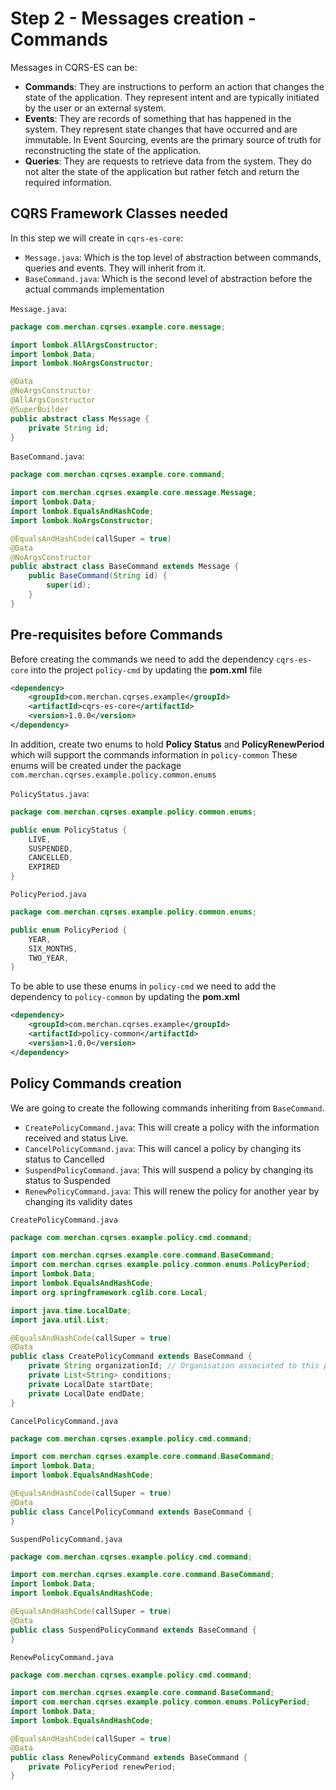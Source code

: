 # Step 2 - Messages creation - Commands
Messages in CQRS-ES can be:
- **Commands**: They are instructions to perform an action that changes the state of the application. They represent intent and are typically initiated by the user or an external system.
- **Events**: They are records of something that has happened in the system. They represent state changes that have occurred and are immutable. In Event Sourcing, events are the primary source of truth for reconstructing the state of the application.
- **Queries**: They are requests to retrieve data from the system. They do not alter the state of the application but rather fetch and return the required information.

## CQRS Framework Classes needed
In this step we will create in `cqrs-es-core`:
- `Message.java`: Which is the top level of abstraction between commands, queries and events. They will inherit from it.
- `BaseCommand.java`: Which is the second level of abstraction before the actual commands implementation

`Message.java`:

```java
package com.merchan.cqrses.example.core.message;

import lombok.AllArgsConstructor;
import lombok.Data;
import lombok.NoArgsConstructor;

@Data
@NoArgsConstructor
@AllArgsConstructor
@SuperBuilder
public abstract class Message {
    private String id;
}

```
`BaseCommand.java`:
```java
package com.merchan.cqrses.example.core.command;

import com.merchan.cqrses.example.core.message.Message;
import lombok.Data;
import lombok.EqualsAndHashCode;
import lombok.NoArgsConstructor;

@EqualsAndHashCode(callSuper = true)
@Data
@NoArgsConstructor
public abstract class BaseCommand extends Message {
    public BaseCommand(String id) {
        super(id);
    }
}

```
## Pre-requisites before Commands

Before creating the commands we need to add the dependency `cqrs-es-core` into the project `policy-cmd` by updating the **pom.xml** file

```xml
<dependency>
    <groupId>com.merchan.cqrses.example</groupId>
    <artifactId>cqrs-es-core</artifactId>
    <version>1.0.0</version>
</dependency>
```
In addition, create two enums to hold **Policy Status** and **PolicyRenewPeriod** which will support the commands information in `policy-common`
These enums will be created under the package `com.merchan.cqrses.example.policy.common.enums`

`PolicyStatus.java`:

```java
package com.merchan.cqrses.example.policy.common.enums;

public enum PolicyStatus {
    LIVE,
    SUSPENDED,
    CANCELLED,
    EXPIRED
}

```
`PolicyPeriod.java`

```java
package com.merchan.cqrses.example.policy.common.enums;

public enum PolicyPeriod {
    YEAR,
    SIX_MONTHS,
    TWO_YEAR,
}

```

To be able to use these enums in `policy-cmd` we need to add the dependency to `policy-common` by updating the **pom.xml**

```xml
<dependency>
    <groupId>com.merchan.cqrses.example</groupId>
    <artifactId>policy-common</artifactId>
    <version>1.0.0</version>
</dependency>
```
## Policy Commands creation
We are going to create the following commands inheriting from `BaseCommand`.
- `CreatePolicyCommand.java`: This will create a policy with the information received and status Live.
- `CancelPolicyCommand.java`: This will cancel a policy by changing its status to Cancelled
- `SuspendPolicyCommand.java`: This will suspend a policy by changing its status to Suspended
- `RenewPolicyCommand.java`: This will renew the policy for another year by changing its validity dates

`CreatePolicyCommand.java`

```java
package com.merchan.cqrses.example.policy.cmd.command;

import com.merchan.cqrses.example.core.command.BaseCommand;
import com.merchan.cqrses.example.policy.common.enums.PolicyPeriod;
import lombok.Data;
import lombok.EqualsAndHashCode;
import org.springframework.cglib.core.Local;

import java.time.LocalDate;
import java.util.List;

@EqualsAndHashCode(callSuper = true)
@Data
public class CreatePolicyCommand extends BaseCommand {
    private String organizationId; // Organisation associated to this policy
    private List<String> conditions;
    private LocalDate startDate;
    private LocalDate endDate;
}

```

`CancelPolicyCommand.java`

```java
package com.merchan.cqrses.example.policy.cmd.command;

import com.merchan.cqrses.example.core.command.BaseCommand;
import lombok.Data;
import lombok.EqualsAndHashCode;

@EqualsAndHashCode(callSuper = true)
@Data
public class CancelPolicyCommand extends BaseCommand {
}

```

`SuspendPolicyCommand.java`

```java
package com.merchan.cqrses.example.policy.cmd.command;

import com.merchan.cqrses.example.core.command.BaseCommand;
import lombok.Data;
import lombok.EqualsAndHashCode;

@EqualsAndHashCode(callSuper = true)
@Data
public class SuspendPolicyCommand extends BaseCommand {
}

```

`RenewPolicyCommand.java`

```java
package com.merchan.cqrses.example.policy.cmd.command;

import com.merchan.cqrses.example.core.command.BaseCommand;
import com.merchan.cqrses.example.policy.common.enums.PolicyPeriod;
import lombok.Data;
import lombok.EqualsAndHashCode;

@EqualsAndHashCode(callSuper = true)
@Data
public class RenewPolicyCommand extends BaseCommand {
    private PolicyPeriod renewPeriod;
}
```
